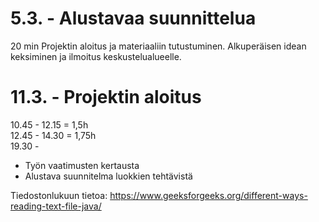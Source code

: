 # 5.3. - Alustavaa suunnittelua
20 min
Projektin aloitus ja materiaaliin tutustuminen. Alkuperäisen idean keksiminen ja ilmoitus keskustelualueelle.


# 11.3. - Projektin aloitus
10.45 - 12.15 = 1,5h  
12.45 - 14.30 = 1,75h  
19.30 - 
- Työn vaatimusten kertausta
- Alustava suunnitelma luokkien tehtävistä


Tiedostonlukuun tietoa:
https://www.geeksforgeeks.org/different-ways-reading-text-file-java/
